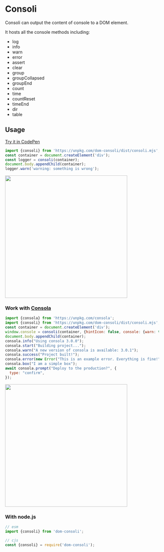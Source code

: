 # Consoli

Consoli can output the content of console to a DOM element.

It hosts all the console methods including:

- log
- info
- warn
- error
- assert
- clear
- group
- groupCollapsed
- groupEnd
- count
- time
- countReset
- timeEnd
- dir
- table

## Usage

[Try it in CodePen](https://codepen.io/akira-cn-the-selector/pen/JjwPVXm)

```js
import {consoli} from 'https://unpkg.com/dom-consoli/dist/consoli.mjs';
const container = document.createElement('div');
const logger = consoli(container);
document.body.appendChild(container);
logger.warn('warning: something is wrong');
```

<img src="https://aircode-yvo.b-cdn.net/resource/1692268186801-axbs54e86hh.jpg" width="400">

### Work with [Consola](https://github.com/unjs/consola)

```js
import {consola} from 'https://unpkg.com/consola';
import {consoli} from 'https://unpkg.com/dom-consoli/dist/consoli.mjs';
const container = document.createElement('div');
window.console = consoli(container, {hintIcon: false, console: {warn: true, error: true}});
document.body.appendChild(container);
consola.info("Using consola 3.0.0");
consola.start("Building project...");
consola.warn("A new version of consola is available: 3.0.1");
consola.success("Project built!");
consola.error(new Error("This is an example error. Everything is fine!"));
consola.box("I am a simple box");
await consola.prompt("Deploy to the production?", {
  type: "confirm",
});
```

<img src="https://aircode-yvo.b-cdn.net/resource/1692267564887-xxgqd5dyohf.jpg" width="400">

### With node.js

```js
// esm
import {consoli} from 'dom-consoli';

// cjs
const {consoli} = require('dom-consoli');
```

